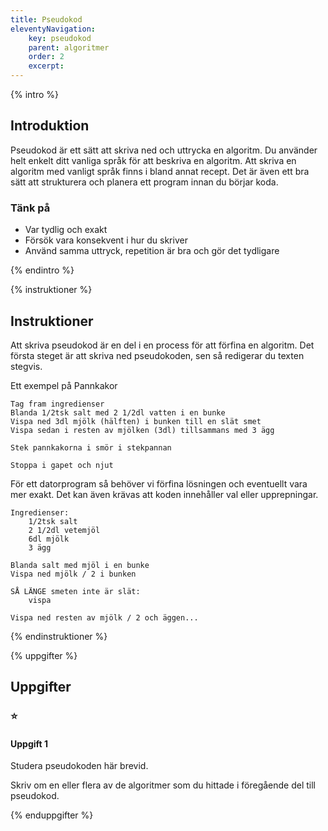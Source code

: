 ```yaml
---
title: Pseudokod
eleventyNavigation:
    key: pseudokod
    parent: algoritmer
    order: 2
    excerpt:
---
```


{% intro %}

## Introduktion

Pseudokod är ett sätt att skriva ned och uttrycka en algoritm. Du använder helt enkelt ditt vanliga språk för att beskriva en algoritm.
Att skriva en algoritm med vanligt språk finns i bland annat recept. Det är även ett bra sätt att strukturera och planera ett program innan du börjar koda.

### Tänk på

-   Var tydlig och exakt
-   Försök vara konsekvent i hur du skriver
-   Använd samma uttryck, repetition är bra och gör det tydligare

{% endintro %}

{% instruktioner %}

## Instruktioner

Att skriva pseudokod är en del i en process för att förfina en algoritm.
Det första steget är att skriva ned pseudokoden, sen så redigerar du texten stegvis.

Ett exempel på Pannkakor

```
Tag fram ingredienser
Blanda 1/2tsk salt med 2 1/2dl vatten i en bunke
Vispa ned 3dl mjölk (hälften) i bunken till en slät smet
Vispa sedan i resten av mjölken (3dl) tillsammans med 3 ägg

Stek pannkakorna i smör i stekpannan

Stoppa i gapet och njut
```

För ett datorprogram så behöver vi förfina lösningen och eventuellt vara mer exakt. Det kan även krävas att koden innehåller val eller upprepningar.

```
Ingredienser:
    1/2tsk salt
    2 1/2dl vetemjöl
    6dl mjölk
    3 ägg

Blanda salt med mjöl i en bunke
Vispa ned mjölk / 2 i bunken

SÅ LÄNGE smeten inte är slät:
    vispa

Vispa ned resten av mjölk / 2 och äggen...
```

{% endinstruktioner %}

{% uppgifter %}

## Uppgifter

### ⭐

#### Uppgift 1

Studera pseudokoden här brevid.

Skriv om en eller flera av de algoritmer som du hittade i föregående del till pseudokod.

{% enduppgifter %}
